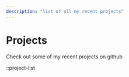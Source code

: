 ```yaml
---
description: "list of all my recent projects"
---
```


# Projects

Check out some of my recent projects on github

::project-list
